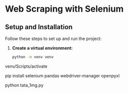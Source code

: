 # Web Scraping with Selenium

## Setup and Installation

Follow these steps to set up and run the project:

1. **Create a virtual environment:**
   ```sh
   python -m venv venv


venv/Scripts/activate

pip install selenium pandas webdriver-manager openpyxl

python tata_1mg.py
